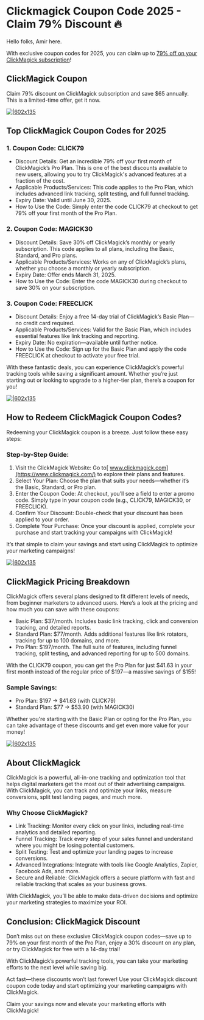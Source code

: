 # Clickmagick Coupon Code 2025 - Claim 79% Discount 🔥

Hello folks, Amir here.

With exclusive coupon codes for 2025, you can claim up to [79% off on your ClickMagick subscription](https://www.clickmagick.com/)!

## ClickMagick Coupon

Claim 79% discount on ClickMagick subscription and save $65 annually. This is a limited-time offer, get it now.

[![|602x135](https://lh7-rt.googleusercontent.com/docsz/AD_4nXd6Sp-WgqAJ1dKxYL6szLrDe1lJKWKOkwI5PmJMd0b2c9GoYZvmNd3Lmt1au6MR4rAWv0jAEJ3Q06SCtyMrr2UWtLPsl0gBRlEocaS7Jjn9UI00qZdsysP9A2djkonI7ScnY2JcIg?key=UOdK1cQsTYA3qlRQiM99Lufa)](https://www.clickmagick.com/)

## Top ClickMagick Coupon Codes for 2025

### 1. Coupon Code: CLICK79

* Discount Details: Get an incredible 79% off your first month of ClickMagick’s Pro Plan. This is one of the best discounts available to new users, allowing you to try ClickMagick's advanced features at a fraction of the cost.
* Applicable Products/Services: This code applies to the Pro Plan, which includes advanced link tracking, split testing, and full funnel tracking.
* Expiry Date: Valid until June 30, 2025.
* How to Use the Code: Simply enter the code CLICK79 at checkout to get 79% off your first month of the Pro Plan.

### 2. Coupon Code: MAGICK30

* Discount Details: Save 30% off ClickMagick’s monthly or yearly subscription. This code applies to all plans, including the Basic, Standard, and Pro plans.
* Applicable Products/Services: Works on any of ClickMagick’s plans, whether you choose a monthly or yearly subscription.
* Expiry Date: Offer ends March 31, 2025.
* How to Use the Code: Enter the code MAGICK30 during checkout to save 30% on your subscription.

### 3. Coupon Code: FREECLICK

* Discount Details: Enjoy a free 14-day trial of ClickMagick’s Basic Plan—no credit card required.
* Applicable Products/Services: Valid for the Basic Plan, which includes essential features like link tracking and reporting.
* Expiry Date: No expiration—available until further notice.
* How to Use the Code: Sign up for the Basic Plan and apply the code FREECLICK at checkout to activate your free trial.

With these fantastic deals, you can experience ClickMagick’s powerful tracking tools while saving a significant amount. Whether you’re just starting out or looking to upgrade to a higher-tier plan, there’s a coupon for you!

[![|602x135](https://lh7-rt.googleusercontent.com/docsz/AD_4nXd6Sp-WgqAJ1dKxYL6szLrDe1lJKWKOkwI5PmJMd0b2c9GoYZvmNd3Lmt1au6MR4rAWv0jAEJ3Q06SCtyMrr2UWtLPsl0gBRlEocaS7Jjn9UI00qZdsysP9A2djkonI7ScnY2JcIg?key=UOdK1cQsTYA3qlRQiM99Lufa)](https://www.clickmagick.com/)

## How to Redeem ClickMagick Coupon Codes?

Redeeming your ClickMagick coupon is a breeze. Just follow these easy steps:

### Step-by-Step Guide:

1. Visit the ClickMagick Website: Go to[ www.clickmagick.com](https://www.clickmagick.com/) to explore their plans and features.
2. Select Your Plan: Choose the plan that suits your needs—whether it’s the Basic, Standard, or Pro plan.
3. Enter the Coupon Code: At checkout, you’ll see a field to enter a promo code. Simply type in your coupon code (e.g., CLICK79, MAGICK30, or FREECLICK).
4. Confirm Your Discount: Double-check that your discount has been applied to your order.
5. Complete Your Purchase: Once your discount is applied, complete your purchase and start tracking your campaigns with ClickMagick!

It’s that simple to claim your savings and start using ClickMagick to optimize your marketing campaigns!

[![|602x135](https://lh7-rt.googleusercontent.com/docsz/AD_4nXd6Sp-WgqAJ1dKxYL6szLrDe1lJKWKOkwI5PmJMd0b2c9GoYZvmNd3Lmt1au6MR4rAWv0jAEJ3Q06SCtyMrr2UWtLPsl0gBRlEocaS7Jjn9UI00qZdsysP9A2djkonI7ScnY2JcIg?key=UOdK1cQsTYA3qlRQiM99Lufa)](https://www.clickmagick.com/)

## ClickMagick Pricing Breakdown

ClickMagick offers several plans designed to fit different levels of needs, from beginner marketers to advanced users. Here’s a look at the pricing and how much you can save with these coupons:

* Basic Plan: $37/month. Includes basic link tracking, click and conversion tracking, and detailed reports.
* Standard Plan: $77/month. Adds additional features like link rotators, tracking for up to 100 domains, and more.
* Pro Plan: $197/month. The full suite of features, including funnel tracking, split testing, and advanced reporting for up to 500 domains.

With the CLICK79 coupon, you can get the Pro Plan for just $41.63 in your first month instead of the regular price of $197—a massive savings of $155!

### Sample Savings:

* Pro Plan: $197 → $41.63 (with CLICK79)
* Standard Plan: $77 → $53.90 (with MAGICK30)

Whether you're starting with the Basic Plan or opting for the Pro Plan, you can take advantage of these discounts and get even more value for your money!

[![|602x135](https://lh7-rt.googleusercontent.com/docsz/AD_4nXd6Sp-WgqAJ1dKxYL6szLrDe1lJKWKOkwI5PmJMd0b2c9GoYZvmNd3Lmt1au6MR4rAWv0jAEJ3Q06SCtyMrr2UWtLPsl0gBRlEocaS7Jjn9UI00qZdsysP9A2djkonI7ScnY2JcIg?key=UOdK1cQsTYA3qlRQiM99Lufa)](https://www.clickmagick.com/)

## About ClickMagick

ClickMagick is a powerful, all-in-one tracking and optimization tool that helps digital marketers get the most out of their advertising campaigns. With ClickMagick, you can track and optimize your links, measure conversions, split test landing pages, and much more.

### Why Choose ClickMagick?

* Link Tracking: Monitor every click on your links, including real-time analytics and detailed reporting.
* Funnel Tracking: Track every step of your sales funnel and understand where you might be losing potential customers.
* Split Testing: Test and optimize your landing pages to increase conversions.
* Advanced Integrations: Integrate with tools like Google Analytics, Zapier, Facebook Ads, and more.
* Secure and Reliable: ClickMagick offers a secure platform with fast and reliable tracking that scales as your business grows.

With ClickMagick, you’ll be able to make data-driven decisions and optimize your marketing strategies to maximize your ROI.

## Conclusion: ClickMagick Discount

Don’t miss out on these exclusive ClickMagick coupon codes—save up to 79% on your first month of the Pro Plan, enjoy a 30% discount on any plan, or try ClickMagick for free with a 14-day trial!

With ClickMagick’s powerful tracking tools, you can take your marketing efforts to the next level while saving big.

Act fast—these discounts won’t last forever! Use your ClickMagick discount coupon code today and start optimizing your marketing campaigns with ClickMagick.

Claim your savings now and elevate your marketing efforts with ClickMagick!
